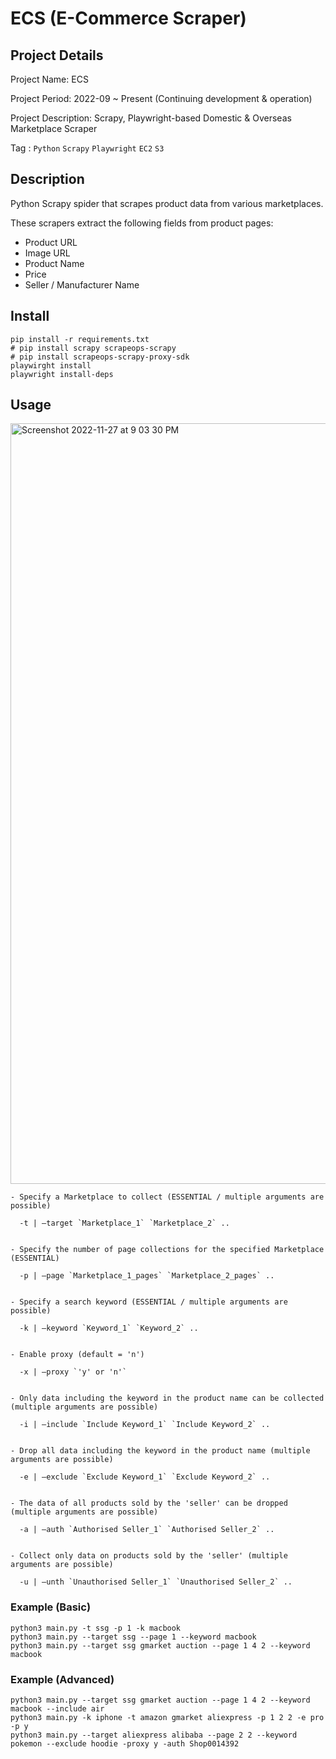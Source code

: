 # ECS (E-Commerce Scraper)

## Project Details

Project Name: ECS

Project Period: 2022-09 ~ Present (Continuing development & operation)

Project Description: Scrapy, Playwright-based Domestic & Overseas Marketplace Scraper

Tag : `Python` `Scrapy` `Playwright` `EC2` `S3`

## Description
Python Scrapy spider that scrapes product data from various marketplaces.

These scrapers extract the following fields from product pages:

- Product URL
- Image URL
- Product Name
- Price
- Seller / Manufacturer Name

## Install
```
pip install -r requirements.txt
# pip install scrapy scrapeops-scrapy
# pip install scrapeops-scrapy-proxy-sdk
playwirght install
playwright install-deps
```


## Usage

<img width="1217" alt="Screenshot 2022-11-27 at 9 03 30 PM" src="https://user-images.githubusercontent.com/24248797/204138676-63635c3a-48cc-4b71-89b1-8bf116ee80e6.png">

```
- Specify a Marketplace to collect (ESSENTIAL / multiple arguments are possible)

  -t | —target `Marketplace_1` `Marketplace_2` ..
  

- Specify the number of page collections for the specified Marketplace (ESSENTIAL)

  -p | —page `Marketplace_1_pages` `Marketplace_2_pages` ..
  

- Specify a search keyword (ESSENTIAL / multiple arguments are possible)

  -k | —keyword `Keyword_1` `Keyword_2` ..
  

- Enable proxy (default = 'n')

  -x | —proxy `'y' or 'n'`


- Only data including the keyword in the product name can be collected (multiple arguments are possible)

  -i | —include `Include Keyword_1` `Include Keyword_2` ..


- Drop all data including the keyword in the product name (multiple arguments are possible)

  -e | —exclude `Exclude Keyword_1` `Exclude Keyword_2` ..


- The data of all products sold by the 'seller' can be dropped (multiple arguments are possible)

  -a | —auth `Authorised Seller_1` `Authorised Seller_2` ..


- Collect only data on products sold by the 'seller' (multiple arguments are possible)

  -u | —unth `Unauthorised Seller_1` `Unauthorised Seller_2` ..
```

### Example (Basic)
```
python3 main.py -t ssg -p 1 -k macbook
python3 main.py --target ssg --page 1 --keyword macbook
python3 main.py --target ssg gmarket auction --page 1 4 2 --keyword macbook
```

### Example (Advanced)
```
python3 main.py --target ssg gmarket auction --page 1 4 2 --keyword macbook --include air
python3 main.py -k iphone -t amazon gmarket aliexpress -p 1 2 2 -e pro -p y
python3 main.py --target aliexpress alibaba --page 2 2 --keyword pokemon --exclude hoodie -proxy y -auth Shop0014392 
```

